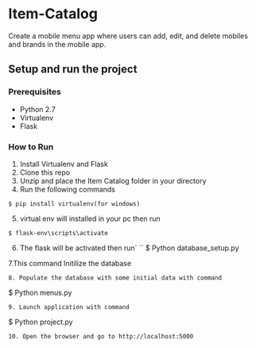 # Item-Catalog
Create a mobile menu app where users can add, edit, and delete mobiles and brands in the mobile app.
## Setup and run the project
### Prerequisites
* Python 2.7
* Virtualenv
* Flask

### How to Run
1. Install Virtualenv and Flask
2. Clone this repo
3. Unzip and place the Item Catalog folder in your  directory
4. Run the following commands
```
$ pip install virtualenv(for windows)
```
5. virtual env will installed in your pc then run
```
$ flask-env\scripts\activate
```
6. The flask will be activated then run`
``
$ Python database_setup.py  
 
  7.This command Initilize the database 
```
8. Populate the database with some initial data with command
```
$ Python menus.py
```
9. Launch application with command
```
$ Python project.py
```
10. Open the browser and go to http://localhost:5000

